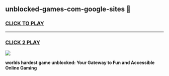 
## unblocked-games-com-google-sites 👋
<h3>
<a href="https://premium.freeplayer.one?title=unblocked-games-com-google-sites&ref=14F">CLICK TO PLAY</a></h3>
<hr>

<h3>
<a href="https://premium.freeplayer.one?title=unblocked-games-com-google-sites&ref=14F">CLICK 2 PLAY</a>
  
</h3>

<a href="https://premium.freeplayer.one?title=unblocked-games-com-google-sites&ref=12F/"><img src="https://clearcache.store/games.png"></a>


**worlds hardest game unblocked: Your Gateway to Fun and Accessible Online Gaming**
